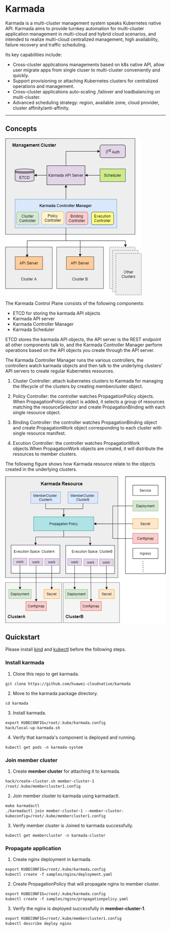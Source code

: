 # Karmada

Karmada is a multi-cluster management system speaks Kubernetes native API. 
Karmada aims to provide turnkey automation for multi-cluster application management in multi-cloud and hybrid cloud scenarios, and intended to realize multi-cloud centralized management, high availability, failure recovery and traffic scheduling.

Its key capabilities include:

- Cross-cluster applications managements based on k8s native API, allow user migrate apps from single cluser to multi-cluster conveniently and quickly.
- Support provisioning or attaching Kubernetes clusters for centralized operations and management.
- Cross-cluster applications auto-scaling ,failover and loadbalancing on multi-cluster.
- Advanced scheduling strategy: region, available zone, cloud provider, cluster affinity/anti-affinity.

----

## Concepts

![Architecture](docs/images/architecture.png)

The Karmada Control Plane consists of the following components:

- ETCD for storing the karmada API objects
- Karmada API server
- Karmada Controller Manager
- Karmada Scheduler

ETCD stores the karmada API objects, the API server is the REST endpoint all other components talk to, and the Karmada Controller Manager perform operations based on the API objects you create through the API server.

The Karmada Controller Manager runs the various controllers,  the controllers watch karmada objects and then talk to the underlying clusters’ API servers to create regular Kubernetes resources.

1. Cluster Controller: attach kubernetes clusters to Karmada for managing the lifecycle of the clusters by creating membercluster object.

2. Policy Controller: the controller watches PropagationPolicy objects. When PropagationPolicy object is added, it selects a group of resources matching the resourceSelector and create PropagationBinding with each single resource object.
3. Binding Controller: the controller watches PropagationBinding object and create PropagationWork object corresponding to each cluster with single resource manifest.
4. Excution Controller: the controller watches PropagationWork objects.When PropagationWork objects are created, it will distribute the resources to member clusters.

The following figure shows how Karmada resource relate to the objects created in the underlying clusters.

![karmada-resource-relation](docs/images/karmada-resource-relation.png)

## Quickstart

Please install [kind](https://kind.sigs.k8s.io/) and [kubectl](https://kubernetes.io/docs/tasks/tools/install-kubectl/) before the following steps.

### Install karmada

1. Clone this repo to get karmada.

```
git clone https://github.com/huawei-cloudnative/karmada
```

2. Move to the karmada package directory.

```
cd karmada
```

3. Install karmada.

```
export KUBECONFIG=/root/.kube/karmada.config
hack/local-up-karmada.sh
```

4. Verify that karmada's component is deployed and running.

```
kubectl get pods -n karmada-system
```

### Join member cluster

1. Create **member cluster** for attaching it to karmada.

```
hack/create-cluster.sh member-cluster-1 /root/.kube/membercluster1.config
```

2. Join member cluster to karmada using karmadactl.

```
make karmadactl
./karmadactl join member-cluster-1 --member-cluster-kubeconfig=/root/.kube/membercluster1.config
```

3. Verify member cluster is Joined to karmada successfully.

```
kubectl get membercluster -n karmada-cluster
```

### Propagate application

1. Create nginx deployment in karmada.

```
export KUBECONFIG=/root/.kube/karmada.config
kubectl create -f samples/nginx/deployment.yaml
```

2. Create PropagationPolicy that will propagate nginx to member cluster.

```
export KUBECONFIG=/root/.kube/karmada.config
kubectl create -f samples/nginx/propagationpolicy.yaml
```

3. Verify the nginx is deployed successfully in **member-cluster-1**.

```
export KUBECONFIG=/root/.kube/membercluster1.config
kubectl describe deploy nginx
```
